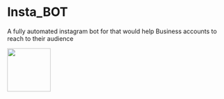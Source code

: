 # Insta_BOT
A fully automated instagram bot for  that would help Business accounts to reach to their audience

 <img src="https://camo.githubusercontent.com/4cd0bf58a8cffad17820826a99facc2821a8c50d/68747470733a2f2f692e696d6775722e636f6d2f734a7a665a734c2e6a7067" text-align="center" width="100">

